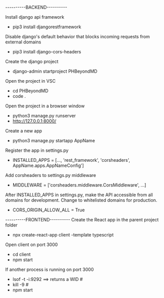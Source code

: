 ----------BACKEND----------

Install django api framework
- pip3 install djangorestframework

Disable django's default behavior that blocks incoming requests from external domains
- pip3 install django-cors-headers

Create the django project
- django-admin startproject PHBeyondMD

Open the project in VSC
- cd PHBeyondMD
- code .

Open the project in a browser window
- python3 manage.py runserver
- http://127.0.0.1:8000/

Create a new app
- python3 manage.py startapp AppName

Register the app in settings.py
- INSTALLED_APPS = [..., 'rest_framework', 'corsheaders', AppName.apps.AppNameConfig']

Add corsheaders to settings.py middleware
- MIDDLEWARE = ['corsheaders.middleware.CorsMiddleware', ...]

After INSTALLED_APPS in settings.py, make the API accessible from all domains for development. Change to whitelisted domains for production.
- CORS_ORIGIN_ALLOW_ALL = True 



----------FRONTEND----------
Create the React app in the parent project folder
- npx create-react-app client -template typescript

Open client on port 3000
- cd client
- npm start

If another process is running on port 3000
- lsof -t -i:9292
==> returns a WID #
- kill -9 #
- npm start